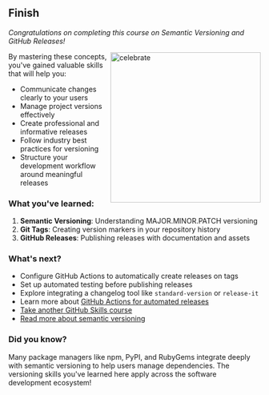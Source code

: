 ## Finish

_Congratulations on completing this course on Semantic Versioning and GitHub Releases!_

<img src=https://octodex.github.com/images/snowtocat_final.jpg alt=celebrate width=300 align=right>

By mastering these concepts, you've gained valuable skills that will help you:
- Communicate changes clearly to your users
- Manage project versions effectively
- Create professional and informative releases
- Follow industry best practices for versioning
- Structure your development workflow around meaningful releases

### What you've learned:

1. **Semantic Versioning**: Understanding MAJOR.MINOR.PATCH versioning
2. **Git Tags**: Creating version markers in your repository history
3. **GitHub Releases**: Publishing releases with documentation and assets

### What's next?

- Configure GitHub Actions to automatically create releases on tags
- Set up automated testing before publishing releases
- Explore integrating a changelog tool like `standard-version` or `release-it`
- Learn more about [GitHub Actions for automated releases](https://docs.github.com/en/actions/guides/about-continuous-deployment)
- [Take another GitHub Skills course](https://github.com/skills)
- [Read more about semantic versioning](https://semver.org/)

### Did you know?

Many package managers like npm, PyPI, and RubyGems integrate deeply with semantic versioning to help users manage dependencies. The versioning skills you've learned here apply across the software development ecosystem!
